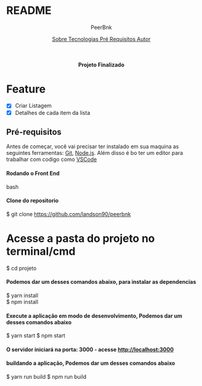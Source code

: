 # README

<P align="center"> PeerBnk </p>

<p align="center">
    <a href="#sobre"> Sobre </a>
    <a href="#tecnologias"> Tecnologias </a>
    <a href="#pre-requisitos"> Pré Requisitos </a>
    <a href="#autor"> Autor </a>
</p>

<br>

<h4 align="center"> Projeto Finalizado </h4>

# Feature

- [x] Criar Listagem
- [x] Detalhes de cada item da lista

## Pré-requisitos

Antes de começar, você vai precisar ter instalado em sua maquina as seguintes ferramentas:
[Git](https://git-scm.com), [Node.js](https://nodejs.org/en/).
Além disso é bo ter um editor para trabalhar com codigo como [VSCode](https://code.visualstudio.com/)

#### **Rodando o Front End**

bash

#### **Clone do repositorio**

$ git clone <https://github.com/landson90/peerbnk>

# Acesse a pasta do projeto no terminal/cmd

$ cd projeto

#### **Podemos dar um desses comandos abaixo, para instalar as dependencias**

$ yarn install  
$ npm install

#### **Execute a aplicação em modo de desenvolvimento, Podemos dar um desses comandos abaixo**

$ yarn start
$ npm start

#### **O servidor iniciará na porta: 3000 - acesse <http://localhost:3000>**

#### buildando a aplicação, Podemos dar um desses comandos abaixo

$ yarn run build
$ npm run build
